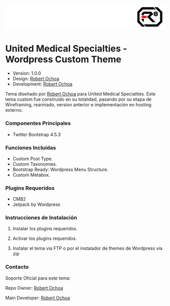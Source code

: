 ![alt tag](images/repo-logo.jpg)

# United Medical Specialties - Wordpress Custom Theme #

* Version: 1.0.0
* Design: [Robert Ochoa](http://www.robertochoa.com.ve/?utm_source=github_link&utm_medium=link&utm_content=umedical)
* Development: [Robert Ochoa](http://www.robertochoa.com.ve/?utm_source=github_link&utm_medium=link&utm_content=umedical)

Tema diseñado por [Robert Ochoa](http://www.robertochoa.com.ve/?utm_source=github_link&utm_medium=link&utm_content=umedical) para United Medical Specialties.
Este tema custom fue construido en su totalidad, pasando por su etapa de Wireframing, rearmado, version anterior e implementación en hosting externo.

### Componentes Principales ###

* Twitter Bootstrap 4.5.3

### Funciones Incluídas ###

* Custom Post Type.
* Custom Taxonomies.
* Bootstrap Ready: Wordpress Menu Structure.
* Custom Metabox.

### Plugins Requeridos ###

* CMB2
* Jetpack by Wordpress

### Instrucciones de Instalación ###

1. Instalar los plugins requeridos.

2. Activar los plugins requeridos.

3. Instalar el tema via FTP o por el instalador de themes de Wordpress via zip

### Contacto ###

Soporte Oficial para este tema:

Repo Owner: [Robert Ochoa](http://www.robertochoa.com.ve/?utm_source=github_link&utm_medium=link&utm_content=umedical)

Main Developer: [Robert Ochoa](http://www.robertochoa.com.ve/?utm_source=github_link&utm_medium=link&utm_content=umedical)
